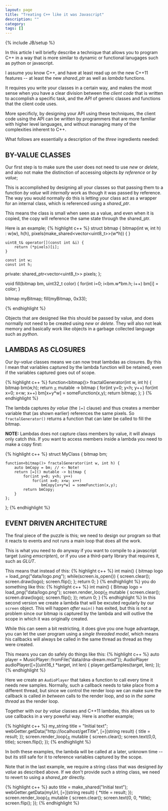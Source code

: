 ```yaml
---
layout: page
title: "Treating C++ like it was Javascript"
description: ""
category: 
tags: []
---
```

{% include JB/setup %}

In this article I will briefly describe a technique that allows you to program C++
in a way that is more similar to dynamic or functional lanugages such as python or
javascript.

I assume you know C++, and have at least read up on the new C++11 features -- at least
the new *shared_ptr* as well as *lambda* functions.

It requires you write your classes in a certain way, and makes the most sense when
you have a clear division between the *client code* that is written to accomplish
a specific task, and the *API* of generic classes and functions that the client code uses.

More specificly, by designing your API using these techniques, the client code using the API
can be written by programmers that are more familiar with higher level languages, and without
managing many of the complexities inherent to C++.

What follows are essentially a description of the *three* ingredients needed:

BY-VALUE CLASSES
----------------

Our first step is to make sure the user does not need to use *new* or *delete*, and
also not make the distinction of accessing objects *by reference* or *by value*;

This is accomplished by designing all your classes so that passing them to a function
*by value* will *internally* work as though it was passed by reference. The way you
would normally do this is letting your class act as a wrapper for an internal class,
which is referenced using a *shared_ptr*.

This means the class is small when seen as a value, and even when it is copied, the
copy will reference the same state through the shared_ptr.

Here is an example;
{% highlight c++ %}
struct bitmap {
    bitmap(int w, int h) :
        w(w), h(h), pixels(make_shared<vector<uint8_t>>(w*h)) {
    }

    uint8_t& operator[](const int &i) { 
        return (*pixels)[i];
    }

    const int w;
    const int h;
private:
    shared_ptr<vector<uint8_t>> pixels;
};

void fill(bitmap bm, uint32_t color) {
    for(int i=0; i<bm.w*bm.h; i++)
        bm[i] = color;
}

bitmap myBitmap;
fill(myBitmap, 0x33);

{% endhighlight %}

Objects that are designed like this should be passed by value, and does normally
not need to be created using *new* or *delete*.
They will also not leak memory and basically work like objects in a garbage
collected language such as *python*.

LAMBDAS AS CLOSURES
-------------------

Our *by-value* classes means we can now treat lambdas as closures. By this
I mean that variables captured by the lambda function will be retained, even
if the variables captured goes out of scope.

{% highlight c++ %}
function<bitmap()> fractalGenerator(int w, int h) {
    bitmap bm(w,h);
    return [=]() mutable -> bitmap {
        for(int y=0; y<h; y++)
            for(int x=0; x<w; x++)
                bm[x+y*w] = someFunction(x,y);
        return bitmap;
    };
}
{% endhighlight %}

The lambda captures *by value* (the `[=]` clause) and thus creates a member variable
that (as shown earlier) references the same pixels. So `fractalGenerator()` returns
a function that can later be called to fill the bitmap.

**NOTE:** Lambdas does not capture class members by value, it will always only catch *this*.
If you want to access members inside a lambda you need to make a copy first:

{% highlight c++ %}
struct MyClass {
    bitmap bm;

    function<bitmap()> fractalGenerator(int w, int h) {
        auto bmCopy = bm; // <- Note!
        return [=]() mutable -> bitmap {
            for(int y=0; y<h; y++)
                for(int x=0; x<w; x++)
                    bmCopy[x+y*w] = someFunction(x,y);
            return bmCopy;
        }
    };
};
{% endhighlight %}


EVENT DRIVEN ARCHITECTURE
-------------------------

The final piece of the puzzle is this; we need to design our program so that it
reacts to events and not runs a main loop that does all the work.

This is what you need to do anyway if you want to compile to a javascript target (using 
*emscripten*), or if you use a third-party library that requires it, such as *GLUT*.

This means that instead of this:
{% highlight c++ %}
int main() {
    bitmap logo = load_png("data/logo.png");
    while(screen.is_open()) {
        screen.clear();
        screen.draw(logo);
        screen.flip();
    };
    return 0;
}
{% endhighlight %}
you do something like this:
{% highlight c++ %}
int main() {
    Bitmap logo = load_png("data/logo.png");
    screen.render_loop([=]() mutable {
        screen.clear();
        screen.draw(logo);
        screen.flip();
    });
    return 0;
}
{% endhighlight %}
In this second version we create a lambda that will be excuted regularly by our `screen` object.
This will happen *after* `main()` has exited, but this is not a problem since our bitmap is
captured by the lambda and will outlive the scope in which it was originally created.

While this can seem a bit restricting, it does give you one huge advantage, you
can let the user program using a *single threaded model*, which means his callbacks
will always be called in the same thread as thread as they were created.

This means you can do safely do things like this:
{% highlight c++ %}
    auto player = MusicPlayer::fromFile("data/dna-dream.mod"));
    AudioPlayer audioPlayer([=](uint16_t *target, int len) {
        player.getSamples(target, len);
    });
{% endhighlight %}

Here we create an `AudioPlayer` that takes a function to call every time it needs new samples.
Normally, such a callback needs to take place from a different thread, but since we control
the render loop we can make sure the callback is called *in between* calls to the render loop,
and so in *the same thread* as the render loop.

Together with our *by value* classes and C++11 lambdas, this allows us to use callbacks in
a very poweful way. Here is another example;

{% highlight c++ %}
    my_string title = "Initial text";
    webGetter.getData("http://localhost/getTitle", [=](string result) {
        title = result;
    });
    screen.render_loop([=]() mutable {
        screen.clear();
        screen.text(0,0, title);
        screen.flip();
    });
{% endhighlight %}

In both these examples, the lambda will be called at a later, unknown time -- but its still
safe for it to reference variables captured by the scope.

Note that in the last example, we require a string class that was designed *by value* as described above.
If we don't provide such a string class, we need to revert to using a *shared_ptr* directly.

{% highlight c++ %}
    auto title = make_shared<string>("Initial text");
    webGetter.getData(myUrl, [=](string result) {
        *title = result;
    });
    screen.render_loop([=]() mutable {
        screen.clear();
        screen.text(0, 0, *title);
        screen.flip();
    });
{% endhighlight %}
